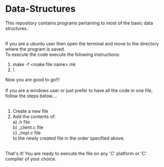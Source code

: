 # Data-Structures
This repository contains programs pertaining to most of the basic data structures.<br><br>

If you are a ubuntu user then open the terminal and move to the directory where the program is saved.<br>
To execute the code execute the folowing instructions:
  1. make -f \<make file name\>.mk <br>
  2. !.<br>
  
Now you are good to go!!!
<br><br>
If you are a windows user or just prefer to have all the code in one file, follow the steps below....
<br><br>
  1. Create a new file<br>
  2. Add the contents of:<br>
      a) .h file<br>
      b) _client.c file<br>
      c) _impl.c file<br>
     to the newly created file in the order specified above.<br><br>
   
That's it! You are ready to execute the file on any 'C' platform or 'C' complier of your choice. 
